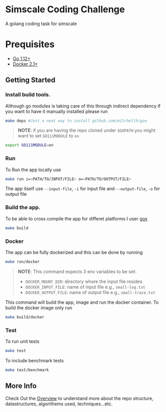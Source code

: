 # Simscale Coding Challenge

A golang coding task for simscale

# Prequisites
- [Go 1.12+](https://golang.org/)
- [Docker 2.1+](https://www.docker.com/)


## Getting Started
### Install build tools.
Although go modules is taking care of this through indirect dependency if you want to have it manually installed
please run
```bash
make deps #Just a neat way to install github.com/mitchellh/gox
```
> **NOTE**: if you are having the repo cloned under `$GOPATH` you might want to set `GO111MODULE` to `on`

```bash
export GO111MODULE=on
```

### Run
To Run the app locally use

```bash
make run i=<PATH/TO/INPUT/FILE> o=<PATH/TO/OUTPUT/FILE>
```
The app itself use `--input-file`, `-i` for input file and `--output-file`, `-o` for output file

### Build the app.

To be able to cross compile the app for differet platforms I user [gox](https://github.com/mitchellh/gox)

```bash
make build
```

### Docker
The app can be fully dockerized and this can be done by running

```bash
make run/docker
```
> **NOTE**: This command expects 3 env variables to be set:
> - `DOCKER_MOUNT_DIR`: directory where the input file resides
> - `DOCKER_INPUT_FILE`: name of input file e.g., `small-log.txt`
> - `DOCKER_OUTPUT_FILE`: name of output file e.g., `small-trace.txt`

This command will build the app, image and run the docker container.
To build the docker image only run

```bash
make build/docker
```

### Test

To run unit tests

```bash
make test
```

To include benchmark tests

```bash
make test/benchmark
```
## More Info
Check Out the [Overview](/OVERVIEW.md) to understand more about the repo structure, datastructures, algorithems used, techniques...etc.
